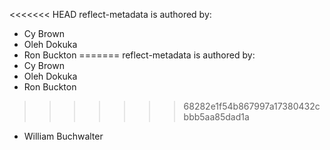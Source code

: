 <<<<<<< HEAD
reflect-metadata is authored by:
* Cy Brown
* Oleh Dokuka
* Ron Buckton
=======
reflect-metadata is authored by:
* Cy Brown
* Oleh Dokuka
* Ron Buckton
>>>>>>> 68282e1f54b867997a17380432cbbb5aa85dad1a
* William Buchwalter